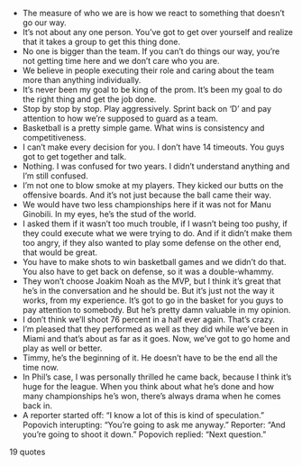  - The measure of who we are is how we react to something that doesn’t go our way.
 - It’s not about any one person. You’ve got to get over yourself and realize that it takes a group to get this thing done.
 - No one is bigger than the team. If you can’t do things our way, you’re not getting time here and we don’t care who you are.
 - We believe in people executing their role and caring about the team more than anything individually.
 - It’s never been my goal to be king of the prom. It’s been my goal to do the right thing and get the job done.
 - Stop by stop by stop. Play aggressively. Sprint back on ‘D’ and pay attention to how we’re supposed to guard as a team.
 - Basketball is a pretty simple game. What wins is consistency and competitiveness.
 - I can’t make every decision for you. I don’t have 14 timeouts. You guys got to get together and talk.
 - Nothing. I was confused for two years. I didn’t understand anything and I’m still confused.
 - I’m not one to blow smoke at my players. They kicked our butts on the offensive boards. And it’s not just because the ball came their way.
 - We would have two less championships here if it was not for Manu Ginobili. In my eyes, he’s the stud of the world.
 - I asked them if it wasn’t too much trouble, if I wasn’t being too pushy, if they could execute what we were trying to do. And if it didn’t make them too angry, if they also wanted to play some defense on the other end, that would be great.
 - You have to make shots to win basketball games and we didn’t do that. You also have to get back on defense, so it was a double-whammy.
 - They won’t choose Joakim Noah as the MVP, but I think it’s great that he’s in the conversation and he should be. But it’s just not the way it works, from my experience. It’s got to go in the basket for you guys to pay attention to somebody. But he’s pretty damn valuable in my opinion.
 - I don’t think we’ll shoot 76 percent in a half ever again. That’s crazy.
 - I’m pleased that they performed as well as they did while we’ve been in Miami and that’s about as far as it goes. Now, we’ve got to go home and play as well or better.
 - Timmy, he’s the beginning of it. He doesn’t have to be the end all the time now.
 - In Phil’s case, I was personally thrilled he came back, because I think it’s huge for the league. When you think about what he’s done and how many championships he’s won, there’s always drama when he comes back in.
 - A reporter started off: “I know a lot of this is kind of speculation.” Popovich interupting: “You’re going to ask me anyway.” Reporter: “And you’re going to shoot it down.” Popovich replied: “Next question.”

19 quotes